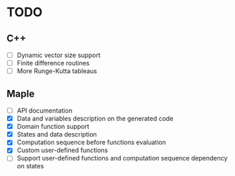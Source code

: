 # TODO

## C++

- [ ] Dynamic vector size support
- [ ] Finite difference routines
- [ ] More Runge-Kutta tableaus

## Maple

- [ ] API documentation
- [x] Data and variables description on the generated code
- [x] Domain function support
- [x] States and data description
- [x] Computation sequence before functions evaluation
- [x] Custom user-defined functions
- [ ] Support user-defined functions and computation sequence dependency on states
